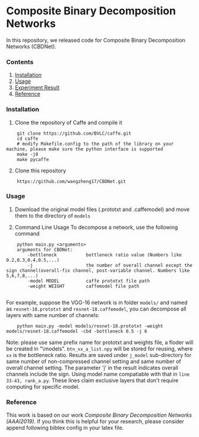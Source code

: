 # Composite Binary Decomposition Networks
In this repository, we released code for Composite Binary Decomposition Networks (CBDNet).

### Contents
1. [Installation](#installation)
2. [Usage](#channel-pruning) 
3. [Experiment Result](#experiment-results) 
4. [Reference](#reference)

### Installation
1. Clone the repository of Caffe and compile it
```Shell
    git clone https://github.com/BVLC/caffe.git
    cd caffe
    # modify Makefile.config to the path of the library on your machine, please make sure the python interface is supported
    make -j8
    make pycaffe
```
2. Clone this repository 
```Shell
    https://github.com/wangzheng17/CBDNet.git
```
    
### Usage  
1. Download the original model files (.prototxt and .caffemodel) and move them to the directory of `models`

2. Command Line Usage
To decompose a network, use the following command
```Shell
    python main.py <arguments>
    arguments for CBDNet:
        -bottleneck           bottleneck ratio value (Numbers like 0.2,0.3,0.4,0.5,...)
        -j                    the number of overall channel except the sign channel(overall-fix channel, post-variable channel. Numbers like 5,6,7,8,...)
        -model MODEL          caffe prototxt file path
        -weight WEIGHT        caffemodel file path


```

For example, suppose the VGG-16 network is in folder `models/` and named as `resnet-18.prototxt` and `resnet-18.caffemodel`, you can decompose all layers with same number of channels:
```Shell
    python main.py -model models/resnet-18.prototxt -weight models/resnet-18.caffemodel -cbd -bottleneck 0.5 -j 6
```

Note: please use same prefix name for prototxt and weights file, a floder will be created in "\models\". `btn_xx_a_list.npy` will be stored for reusing, where `xx` is the bottleneck ratio. Results are saved under `j_model` sub-directory for same number of non-compressed channel setting and same number of overall channel setting. The parameter 'j' in the result indicates overall channels include the sign.
Using model name compatiable with that in `line 33-43, rank_a.py`. These lines claim exclusive layers that don't require computing for specific model.

### Reference

This work is based on our work *Composite Binary Decomposition Networks (AAAI2019)*. If you think this is helpful for your research, please consider append following bibtex config in your latex file.

```Latex
```
